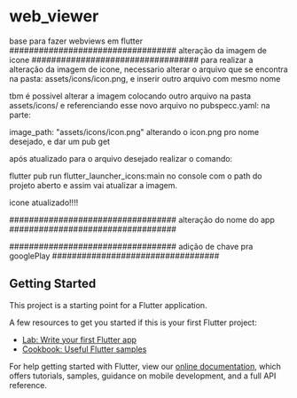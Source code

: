 # web_viewer

base para fazer webviews em flutter
##################################  alteração da imagem de icone  ##################################
para realizar a alteração da imagem de icone, necessario alterar o arquivo que se encontra na pasta:
assets/icons/icon.png, e inserir outro arquivo com mesmo nome

tbm é possivel alterar a imagem colocando outro arquivo na pasta assets/icons/ e referenciando
esse novo arquivo no pubspecc.yaml: na parte:

image_path: "assets/icons/icon.png" alterando o icon.png pro nome desejado,
e dar um pub get

após atualizado para o arquivo desejado realizar o comando:

flutter pub run flutter_launcher_icons:main
no console com o path do projeto aberto e assim vai atualizar a imagem.

icone atualizado!!!!

##################################    alteração do nome do app    ##################################



################################## adição de chave pra googlePlay ##################################







## Getting Started

This project is a starting point for a Flutter application.

A few resources to get you started if this is your first Flutter project:

- [Lab: Write your first Flutter app](https://flutter.dev/docs/get-started/codelab)
- [Cookbook: Useful Flutter samples](https://flutter.dev/docs/cookbook)

For help getting started with Flutter, view our
[online documentation](https://flutter.dev/docs), which offers tutorials,
samples, guidance on mobile development, and a full API reference.
